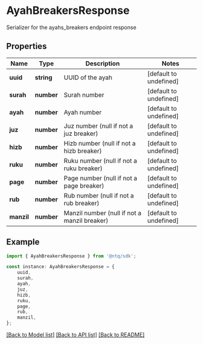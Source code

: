 # AyahBreakersResponse

Serializer for the ayahs_breakers endpoint response

## Properties

Name | Type | Description | Notes
------------ | ------------- | ------------- | -------------
**uuid** | **string** | UUID of the ayah | [default to undefined]
**surah** | **number** | Surah number | [default to undefined]
**ayah** | **number** | Ayah number | [default to undefined]
**juz** | **number** | Juz number (null if not a juz breaker) | [default to undefined]
**hizb** | **number** | Hizb number (null if not a hizb breaker) | [default to undefined]
**ruku** | **number** | Ruku number (null if not a ruku breaker) | [default to undefined]
**page** | **number** | Page number (null if not a page breaker) | [default to undefined]
**rub** | **number** | Rub number (null if not a rub breaker) | [default to undefined]
**manzil** | **number** | Manzil number (null if not a manzil breaker) | [default to undefined]

## Example

```typescript
import { AyahBreakersResponse } from '@ntq/sdk';

const instance: AyahBreakersResponse = {
    uuid,
    surah,
    ayah,
    juz,
    hizb,
    ruku,
    page,
    rub,
    manzil,
};
```

[[Back to Model list]](../README.md#documentation-for-models) [[Back to API list]](../README.md#documentation-for-api-endpoints) [[Back to README]](../README.md)
